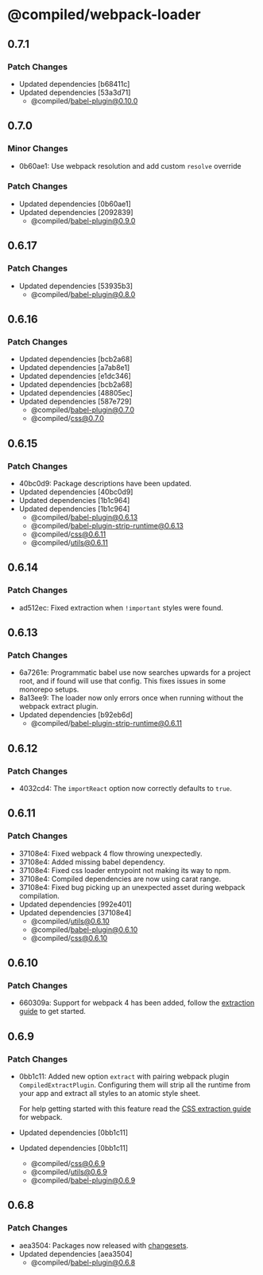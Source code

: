 # @compiled/webpack-loader

## 0.7.1

### Patch Changes

- Updated dependencies [b68411c]
- Updated dependencies [53a3d71]
  - @compiled/babel-plugin@0.10.0

## 0.7.0

### Minor Changes

- 0b60ae1: Use webpack resolution and add custom `resolve` override

### Patch Changes

- Updated dependencies [0b60ae1]
- Updated dependencies [2092839]
  - @compiled/babel-plugin@0.9.0

## 0.6.17

### Patch Changes

- Updated dependencies [53935b3]
  - @compiled/babel-plugin@0.8.0

## 0.6.16

### Patch Changes

- Updated dependencies [bcb2a68]
- Updated dependencies [a7ab8e1]
- Updated dependencies [e1dc346]
- Updated dependencies [bcb2a68]
- Updated dependencies [48805ec]
- Updated dependencies [587e729]
  - @compiled/babel-plugin@0.7.0
  - @compiled/css@0.7.0

## 0.6.15

### Patch Changes

- 40bc0d9: Package descriptions have been updated.
- Updated dependencies [40bc0d9]
- Updated dependencies [1b1c964]
- Updated dependencies [1b1c964]
  - @compiled/babel-plugin@0.6.13
  - @compiled/babel-plugin-strip-runtime@0.6.13
  - @compiled/css@0.6.11
  - @compiled/utils@0.6.11

## 0.6.14

### Patch Changes

- ad512ec: Fixed extraction when `!important` styles were found.

## 0.6.13

### Patch Changes

- 6a7261e: Programmatic babel use now searches upwards for a project root, and if found will use that config. This fixes issues in some monorepo setups.
- 8a13ee9: The loader now only errors once when running without the webpack extract plugin.
- Updated dependencies [b92eb6d]
  - @compiled/babel-plugin-strip-runtime@0.6.11

## 0.6.12

### Patch Changes

- 4032cd4: The `importReact` option now correctly defaults to `true`.

## 0.6.11

### Patch Changes

- 37108e4: Fixed webpack 4 flow throwing unexpectedly.
- 37108e4: Added missing babel dependency.
- 37108e4: Fixed css loader entrypoint not making its way to npm.
- 37108e4: Compiled dependencies are now using carat range.
- 37108e4: Fixed bug picking up an unexpected asset during webpack compilation.
- Updated dependencies [992e401]
- Updated dependencies [37108e4]
  - @compiled/utils@0.6.10
  - @compiled/babel-plugin@0.6.10
  - @compiled/css@0.6.10

## 0.6.10

### Patch Changes

- 660309a: Support for webpack 4 has been added, follow the [extraction guide](https://compiledcssinjs.com/docs/css-extraction-webpack) to get started.

## 0.6.9

### Patch Changes

- 0bb1c11: Added new option `extract` with pairing webpack plugin `CompiledExtractPlugin`.
  Configuring them will strip all the runtime from your app and extract all styles to an atomic style sheet.

  For help getting started with this feature read the [CSS extraction guide](https://compiledcssinjs.com/docs/css-extraction-webpack) for webpack.

- Updated dependencies [0bb1c11]
- Updated dependencies [0bb1c11]
  - @compiled/css@0.6.9
  - @compiled/utils@0.6.9
  - @compiled/babel-plugin@0.6.9

## 0.6.8

### Patch Changes

- aea3504: Packages now released with [changesets](https://github.com/atlassian/changesets).
- Updated dependencies [aea3504]
  - @compiled/babel-plugin@0.6.8
